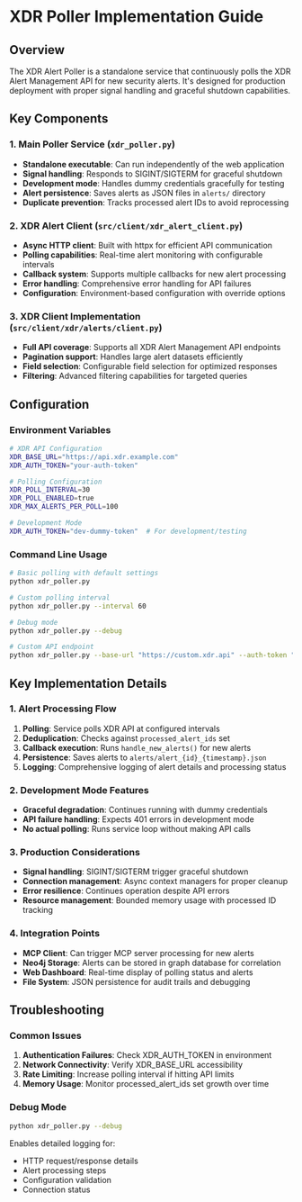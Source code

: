 # XDR Poller Implementation Guide

## Overview
The XDR Alert Poller is a standalone service that continuously polls the XDR Alert Management API for new security alerts. It's designed for production deployment with proper signal handling and graceful shutdown capabilities.

## Key Components

### 1. Main Poller Service (`xdr_poller.py`)
- **Standalone executable**: Can run independently of the web application
- **Signal handling**: Responds to SIGINT/SIGTERM for graceful shutdown
- **Development mode**: Handles dummy credentials gracefully for testing
- **Alert persistence**: Saves alerts as JSON files in `alerts/` directory
- **Duplicate prevention**: Tracks processed alert IDs to avoid reprocessing

### 2. XDR Alert Client (`src/client/xdr_alert_client.py`)
- **Async HTTP client**: Built with httpx for efficient API communication
- **Polling capabilities**: Real-time alert monitoring with configurable intervals
- **Callback system**: Supports multiple callbacks for new alert processing
- **Error handling**: Comprehensive error handling for API failures
- **Configuration**: Environment-based configuration with override options

### 3. XDR Client Implementation (`src/client/xdr/alerts/client.py`)
- **Full API coverage**: Supports all XDR Alert Management API endpoints
- **Pagination support**: Handles large alert datasets efficiently
- **Field selection**: Configurable field selection for optimized responses
- **Filtering**: Advanced filtering capabilities for targeted queries

## Configuration

### Environment Variables
```bash
# XDR API Configuration
XDR_BASE_URL="https://api.xdr.example.com"
XDR_AUTH_TOKEN="your-auth-token"

# Polling Configuration
XDR_POLL_INTERVAL=30
XDR_POLL_ENABLED=true
XDR_MAX_ALERTS_PER_POLL=100

# Development Mode
XDR_AUTH_TOKEN="dev-dummy-token"  # For development/testing
```

### Command Line Usage
```bash
# Basic polling with default settings
python xdr_poller.py

# Custom polling interval
python xdr_poller.py --interval 60

# Debug mode
python xdr_poller.py --debug

# Custom API endpoint
python xdr_poller.py --base-url "https://custom.xdr.api" --auth-token "token"
```

## Key Implementation Details

### 1. Alert Processing Flow
1. **Polling**: Service polls XDR API at configured intervals
2. **Deduplication**: Checks against `processed_alert_ids` set
3. **Callback execution**: Runs `handle_new_alerts()` for new alerts
4. **Persistence**: Saves alerts to `alerts/alert_{id}_{timestamp}.json`
5. **Logging**: Comprehensive logging of alert details and processing status

### 2. Development Mode Features
- **Graceful degradation**: Continues running with dummy credentials
- **API failure handling**: Expects 401 errors in development mode
- **No actual polling**: Runs service loop without making API calls

### 3. Production Considerations
- **Signal handling**: SIGINT/SIGTERM trigger graceful shutdown
- **Connection management**: Async context managers for proper cleanup
- **Error resilience**: Continues operation despite API errors
- **Resource management**: Bounded memory usage with processed ID tracking

### 4. Integration Points
- **MCP Client**: Can trigger MCP server processing for new alerts
- **Neo4j Storage**: Alerts can be stored in graph database for correlation
- **Web Dashboard**: Real-time display of polling status and alerts
- **File System**: JSON persistence for audit trails and debugging

## Troubleshooting

### Common Issues
1. **Authentication Failures**: Check XDR_AUTH_TOKEN in environment
2. **Network Connectivity**: Verify XDR_BASE_URL accessibility
3. **Rate Limiting**: Increase polling interval if hitting API limits
4. **Memory Usage**: Monitor processed_alert_ids set growth over time

### Debug Mode
```bash
python xdr_poller.py --debug
```
Enables detailed logging for:
- HTTP request/response details
- Alert processing steps
- Configuration validation
- Connection status
